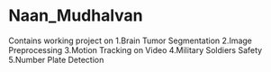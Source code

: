 # Naan_Mudhalvan
Contains working project on 
1.Brain Tumor Segmentation 
2.Image Preprocessing 
3.Motion Tracking on Video 
4.Military Soldiers Safety 
5.Number Plate Detection
